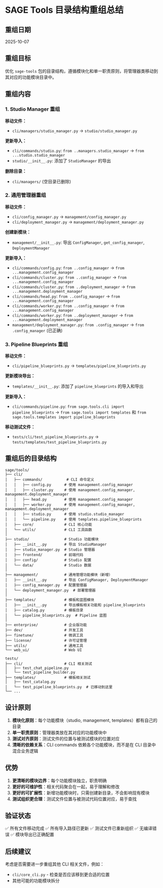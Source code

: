 # SAGE Tools 目录结构重组总结

## 重组日期
2025-10-07

## 重组目标
优化 `sage-tools` 包的目录结构，遵循模块化和单一职责原则，将管理器类移动到其对应的功能模块目录中。

## 重组内容

### 1. Studio Manager 重组
**移动文件：**
- `cli/managers/studio_manager.py` → `studio/studio_manager.py`

**更新导入：**
- `cli/commands/studio.py`: `from ..managers.studio_manager` → `from ...studio.studio_manager`
- `studio/__init__.py`: 添加了 `StudioManager` 的导出

**删除目录：**
- `cli/managers/` (空目录已删除)

### 2. 通用管理器重组
**移动文件：**
- `cli/config_manager.py` → `management/config_manager.py`
- `cli/deployment_manager.py` → `management/deployment_manager.py`

**创建新模块：**
- `management/__init__.py`: 导出 `ConfigManager`, `get_config_manager`, `DeploymentManager`

**更新导入：**
- `cli/commands/config.py`: `from ..config_manager` → `from ...management.config_manager`
- `cli/commands/cluster.py`: `from ..config_manager` → `from ...management.config_manager`
- `cli/commands/cluster.py`: `from ..deployment_manager` → `from ...management.deployment_manager`
- `cli/commands/head.py`: `from ..config_manager` → `from ...management.config_manager`
- `cli/commands/worker.py`: `from ..config_manager` → `from ...management.config_manager`
- `cli/commands/worker.py`: `from ..deployment_manager` → `from ...management.deployment_manager`
- `management/deployment_manager.py`: `from .config_manager` → `from .config_manager` (已正确)

### 3. Pipeline Blueprints 重组
**移动文件：**
- `cli/pipeline_blueprints.py` → `templates/pipeline_blueprints.py`

**更新模块导出：**
- `templates/__init__.py`: 添加了 `pipeline_blueprints` 的导入和导出

**更新导入：**
- `cli/commands/pipeline.py`: `from sage.tools.cli import pipeline_blueprints` → `from sage.tools import templates` 和 `from sage.tools.templates import pipeline_blueprints`

**移动测试文件：**
- `tests/cli/test_pipeline_blueprints.py` → `tests/templates/test_pipeline_blueprints.py`

## 重组后的目录结构

```
sage/tools/
├── cli/
│   ├── commands/           # CLI 命令定义
│   │   ├── config.py      # 使用 management.config_manager
│   │   ├── cluster.py     # 使用 management.config_manager, management.deployment_manager
│   │   ├── head.py        # 使用 management.config_manager
│   │   ├── worker.py      # 使用 management.config_manager, management.deployment_manager
│   │   ├── studio.py      # 使用 studio.studio_manager
│   │   └── pipeline.py    # 使用 templates.pipeline_blueprints
│   ├── core/              # CLI 核心功能
│   └── utils/             # CLI 工具函数
│
├── studio/                # Studio 功能模块
│   ├── __init__.py        # 导出 StudioManager
│   ├── studio_manager.py  # Studio 管理器
│   ├── frontend/          # 前端代码
│   ├── config/            # Studio 配置
│   └── data/              # Studio 数据
│
├── management/            # 通用管理功能模块（新增）
│   ├── __init__.py        # 导出 ConfigManager, DeploymentManager
│   ├── config_manager.py  # 配置管理器
│   └── deployment_manager.py  # 部署管理器
│
├── templates/             # 模板和蓝图模块
│   ├── __init__.py        # 导出模板相关功能和 pipeline_blueprints
│   ├── catalog.py         # 模板目录
│   └── pipeline_blueprints.py  # Pipeline 蓝图
│
├── enterprise/            # 企业版功能
├── dev/                   # 开发工具
├── finetune/              # 微调工具
├── license/               # 许可证管理
├── utils/                 # 通用工具
└── web_ui/                # Web UI

tests/
├── cli/                   # CLI 相关测试
│   ├── test_chat_pipeline.py
│   └── test_pipeline_builder.py
├── templates/             # 模板相关测试
│   ├── test_catalog.py
│   └── test_pipeline_blueprints.py  # 已移动到这里
└── ...
```

## 设计原则

1. **模块化原则**：每个功能模块（studio, management, templates）都有自己的目录
2. **单一职责原则**：管理器类放在其对应的功能模块中
3. **测试对齐原则**：测试文件的位置与被测试模块的位置对应
4. **清晰的依赖关系**：CLI commands 依赖各个功能模块，而不是在 CLI 目录中混合业务逻辑

## 优势

1. **更清晰的模块边界**：每个功能模块独立，职责明确
2. **更好的可维护性**：相关代码聚合在一起，易于理解和修改
3. **更好的可扩展性**：新增功能模块时，只需创建新目录，不会影响现有模块
4. **测试组织更合理**：测试文件位置与被测试代码位置对应，易于查找

## 验证状态

✅ 所有文件移动完成
✅ 所有导入路径已更新
✅ 测试文件已重新组织
✅ 无编译错误
✅ 模块导出已正确配置

## 后续建议

考虑是否需要进一步重组其他 CLI 相关文件，例如：
- `cli/core_cli.py` - 检查是否应该移到更合适的位置
- 其他可能的功能模块拆分
